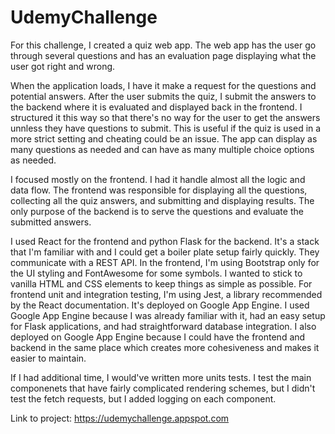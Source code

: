 # UdemyChallenge

For this challenge, I created a quiz web app. The web app has the user go through several questions and has an evaluation page displaying what the user got right and wrong. 

When the application loads, I have it make a request for the questions and potential answers. After the user submits the quiz, I submit the answers to the backend where it is evaluated and displayed back in the frontend. I structured it this way so that there's no way for the user to get the answers unnless they have questions to submit. This is useful if the quiz is used in a more strict setting and cheating could be an issue. The app can display as many questions as needed and can have as many multiple choice options as needed. 

I focused mostly on the frontend. I had it handle almost all the logic and data flow. The frontend was responsible for displaying all the questions, collecting all the quiz answers, and submitting and displaying results. The only purpose of the backend is to serve the questions and evaluate the submitted answers.

I used React for the frontend and python Flask for the backend. It's a stack that I'm familiar with and I could get a boiler plate setup fairly quickly. They communicate with a REST API. In the frontend, I'm using Bootstrap only for the UI styling and FontAwesome for some symbols. I wanted to stick to vanilla HTML and CSS elements to keep things as simple as possible. For frontend unit and integration testing, I'm using Jest, a library recommended by the React documentation. It's deployed on Google App Engine. I used Google App Engine because I was already familiar with it, had an easy setup for Flask applications, and had straightforward database integration. I also deployed on Google App Engine because I could have the frontend and backend in the same place which creates more cohesiveness and makes it easier to maintain.

If I had additional time, I would've written more units tests. I test the main componenets that have fairly complicated rendering schemes, but I didn't test the fetch requests, but I added logging on each component.

Link to project: https://udemychallenge.appspot.com

